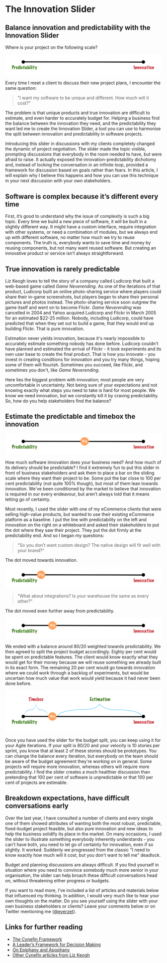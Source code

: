 # The Innovation Slider

## Balance innovation and predictability with the Innovation Slider

Where is your project on the following scale?

![Innovation Slider](slider.png)

Every time I meet a client to discuss their new project plans, I encounter the
same question:

> "I want my software to be unique and different. How much will it cost?”

The problem is that unique products and true innovation are difficult to
estimate, and even harder to accurately budget for. Helping a business find the
balance between the innovation they need, and the predictability they want led
me to create the Innovation Slider, a tool you can use to harmonise the split
between innovation and predictability in software projects.

Introducing this slider in discussions with my clients completely changed the
dynamic of project negotiation. The slider made the topic visible, prompting
discussions that everybody in the room needed to have, but were afraid to
raise. It actually exposed the innovation-predictability dichotomy and, instead
of locking the conversation in an infinite loop, provided a framework for
discussion based on goals rather than fears. In this article, I will explain
why I believe this happens and how you can use this technique in your next
discussion with your own stakeholders.

## Software is complex because it’s different every time

First, it’s good to understand why the issue of complexity is such a big topic.
Every time we build a new piece of software, it will be built in a slightly
different way. It might have a custom interface, require integration with other
systems, or need a combination of modules, but we always end up with different
software, no matter how much we try to reuse components. The truth is,
everybody wants to save time and money by reusing components, but not many want
reused software. But creating an innovative product or service isn’t always
straightforward.

## True innovation is rarely predictable

Liz Keogh loves to tell the story of a company called Ludicorp that built a
web-based game called _Game Neverending_. As one of the iterations of that
product, Ludicorp built an online photo-sharing service where players could
share their in-game screenshots, but players began to share their personal
pictures and photos instead. The photo-sharing service soon outgrew the game
itself and went on to become Flickr. _Game Neverending_ was cancelled in 2004
and Yahoo acquired Ludicorp and Flickr in March 2005 for an estimated $22-25
million. Nobody, including Ludicorp, could have predicted that when they set
out to build a game, that they would end up building Flickr. That is pure
innovation.

Estimation never yields innovation, because it's nearly impossible to
accurately estimate something nobody has done before. Ludicorp couldn't have
planned and estimated the arrival of Flickr - it took experiments and its own
user base to create the final product. That is how you innovate - you invest in
creating conditions for innovation and you try many things, hoping some of them
will flourish. Sometimes you succeed, like Flickr, and sometimes you don't,
like _Game Neverending_.

Here lies the biggest problem with innovation; most people are very
uncomfortable in uncertainty. Not being sure of your expectations and not
knowing exactly what steps you need to take is hard for most people. We know we
need innovation, but we constantly kill it by craving predictability. So, how
do you help stakeholders find the balance?

## Estimate the predictable and timebox the innovation

![](slider-1.png)

How much software innovation does your business need? And how much of its
delivery should be predictable? I find it extremely fun to put this slider in
front of business stakeholders and ask them to place a bar on the sliding scale
where they want their project to be. Some put the bar close to 100 per cent
predictability (not quite 100% though), but most of them lean towards
innovation. We've been conditioned by the market to believe that innovation is
required in our every endeavour, but aren’t always told that it means letting
go of certainty.

Most recently, I used the slider with one of my eCommerce clients that were
selling high-value products, but wanted to use their existing eCommerce
platform as a baseline. I put the line with predictability on the left and
innovation on the right on a whiteboard and asked their stakeholders to put the
dot where they saw their project. They put the dot firmly at the predictability
end. And so I began my questions:

> "So you don’t want custom design? The native design will fit well with your
> brand?"

The dot moved towards innovation.

![](slider-2.png)

> "What about integrations? Is your warehouse the same as every other?"

The dot moved even further away from predictability.

![](slider-3.png)

We ended with a balance around 80/20 weighted towards predictability. We then
agreed to split the project budget accordingly. Eighty per cent would be spent
on predictable features. The client would know exactly what they would get for
their money because we will reuse something we already built in its exact form.
The remaining 20 per cent would go towards innovation where we could work
through a backlog of experiments, but would be uncertain how much value that
work would yield because it had never been done before.

![](slider-4.png)

Once you have used the slider for the budget split, you can keep using it for
your Agile iterations. If your split is 80/20 and your velocity is 10 stories
per sprint, you know that at least 2 of these stories should be prototypes. You
can change the balance every iteration, but everybody on the team should be
aware of the budget agreement they're working on in general. Some projects will
require more innovation, whereas others will require more predictability. I
find the slider creates a much healthier discussion than pretending that 100
per cent of software is unpredictable or that 100 per cent of projects are
estimable.

## Breakdown expectations, have difficult conversations early

Over the last year, I have consulted a number of clients and every single one
of them showed attributes of wanting both the most robust, predictable,
fixed-budget project feasible, but also pure innovation and new ideas to help
the business solidify its place in the market. On many occasions, I used the
slider to illustrate something everybody inherently understands - you can't
have both, you need to let go of certainty for innovation, even if so slightly.
It worked. Suddenly we progressed from the classic "I need to know exactly how
much will it cost, but you don't want to tell me" deadlock.

Budget and planning discussions are always difficult. If you find yourself in
situation where you need to convince somebody much more senior in your
organisation, the slider can help broach these difficult conversations head on,
without threatening either progress or budgets.

If you want to read more, I’ve included a list of articles and materials below
that influenced my thinking. In addition, I would very much like to hear your
own thoughts on the matter. Do you see yourself using the slider with your own
business stakeholders or clients? Leave your comments below or on Twitter
mentioning me ([@everzet](http://twitter.com/everzet)).

## Links for further reading

- [The Cynefin Framework][0]
- [A Leader’s Framework for Decision Making][1]
- [On Epiphany and Apophany][2]
- [Other Cynefin articles from Liz Keogh][3]

[0]: https://youtu.be/N7oz366X0-8
[1]: https://hbr.org/2007/11/a-leaders-framework-for-decision-making
[2]: http://lizkeogh.com/2015/09/09/on-epiphany-and-apophany/
[3]: http://lizkeogh.com/category/cynefin/

